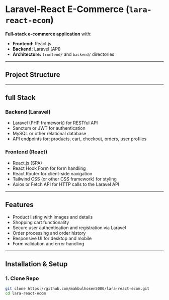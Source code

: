 # Laravel-React E-Commerce (`lara-react-ecom`)

**Full-stack e-commerce application** with:
- **Frontend:** React.js
- **Backend:** Laravel (API)
- **Architecture:** `frontend/` and `backend/` directories

---

##  Project Structure


---

##  full Stack

### Backend (Laravel)
- Laravel (PHP framework) for RESTful API
- Sanctum or JWT for authentication
- MySQL or other relational database
- API endpoints for: products, cart, checkout, orders, user profiles

### Frontend (React)
- React.js (SPA)
- React Hook Form for form handling
- React Router for client-side navigation
- Tailwind CSS (or other CSS framework) for styling
- Axios or Fetch API for HTTP calls to the Laravel API

---

##  Features

- Product listing with images and details
- Shopping cart functionality
- Secure user authentication and registration via Laravel
- Order processing and order history
- Responsive UI for desktop and mobile
- Form validation and error handling

---

##  Installation & Setup

### 1. Clone Repo
```bash
git clone https://github.com/makbulhosen5000/lara-react-ecom.git
cd lara-react-ecom
